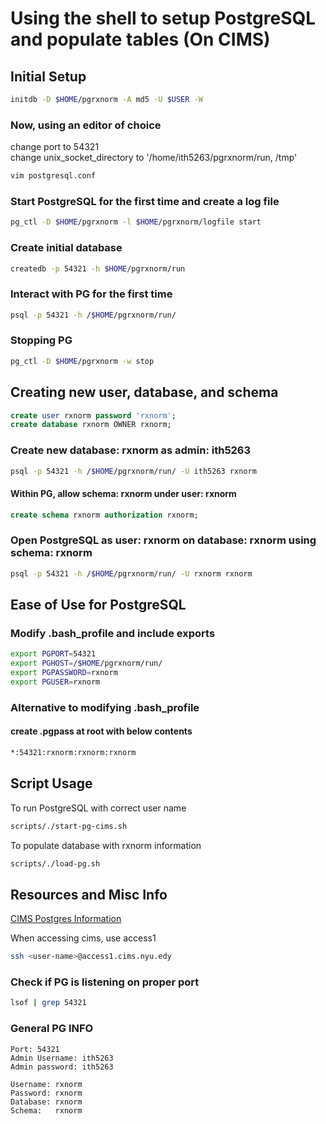 # Using the shell to setup PostgreSQL and populate tables (On CIMS)

## Initial Setup

```sh
initdb -D $HOME/pgrxnorm -A md5 -U $USER -W
```

### Now, using an editor of choice

change port to 54321 \
change unix_socket_directory to '/home/ith5263/pgrxnorm/run, /tmp'

```sh
vim postgresql.conf
```

### Start PostgreSQL for the first time and create a log file

```sh
pg_ctl -D $HOME/pgrxnorm -l $HOME/pgrxnorm/logfile start
```

### Create initial database

```sh
createdb -p 54321 -h $HOME/pgrxnorm/run
```

### Interact with PG for the first time

```sh
psql -p 54321 -h /$HOME/pgrxnorm/run/
```

### Stopping PG

```sh
pg_ctl -D $HOME/pgrxnorm -w stop
```

## Creating new user, database, and schema

```sql
create user rxnorm password 'rxnorm';
create database rxnorm OWNER rxnorm;
```

### Create new database: rxnorm as admin: ith5263

```sh
psql -p 54321 -h /$HOME/pgrxnorm/run/ -U ith5263 rxnorm
```

#### Within PG, allow schema: rxnorm under user: rxnorm

```sql
create schema rxnorm authorization rxnorm;
```

### Open PostgreSQL as user: rxnorm on database: rxnorm using schema: rxnorm

``` sh
psql -p 54321 -h /$HOME/pgrxnorm/run/ -U rxnorm rxnorm
```

## Ease of Use for PostgreSQL

### Modify .bash_profile and include exports

```sh
export PGPORT=54321
export PGHOST=/$HOME/pgrxnorm/run/
export PGPASSWORD=rxnorm
export PGUSER=rxnorm
```

### Alternative to modifying .bash_profile

#### create .pgpass at root with below contents

```sh
*:54321:rxnorm:rxnorm:rxnorm
```

## Script Usage

To run PostgreSQL with correct user name

```sh
scripts/./start-pg-cims.sh
```

To populate database with rxnorm information

```sh
scripts/./load-pg.sh
```

## Resources and Misc Info

[CIMS Postgres Information](https://cims.nyu.edu/webapps/content/systems/userservices/databases/PostgreSQL-cluster)

When accessing cims, use access1

```sh
ssh <user-name>@access1.cims.nyu.edy
```

### Check if PG is listening on proper port

```sh
lsof | grep 54321 
```

### General PG INFO

``` text
Port: 54321
Admin Username: ith5263
Admin password: ith5263

Username: rxnorm
Password: rxnorm
Database: rxnorm
Schema:   rxnorm
```

